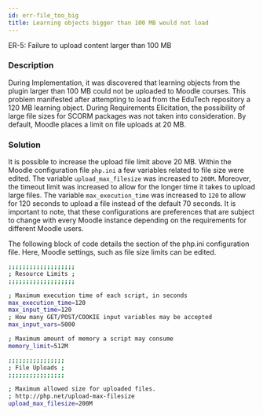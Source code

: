 ```yaml
---
id: err-file_too_big
title: Learning objects bigger than 100 MB would not load
---
```

ER-5: Failure to upload content larger than 100 MB 

### Description
During Implementation, it was discovered that learning objects from the plugin larger than 100 MB could not be uploaded to Moodle courses. This problem manifested after attempting to load from the EduTech repository a 120 MB learning object. During Requirements Elicitation, the possibility of large file sizes for SCORM packages was not taken into consideration. By default, Moodle places a limit on file uploads at 20 MB. 

### Solution
It is possible to increase the upload file limit above 20 MB. Within the Moodle configuration file ``php.ini`` a few variables related to file size were edited. The variable ``upload_max_filesize`` was increased to ``200M``. Moreover, the timeout limit was increased to allow for the longer time it takes to upload large files. The variable ``max_execution_time`` was increased to ``120`` to allow for 120 seconds  to upload a file instead of the default 70 seconds. It is important to note, that these configurations are preferences that are subject to change with every Moodle instance depending on the requirements for different Moodle users. 

The following block of code details the section of the php.ini configuration file. Here, Moodle settings, such as file size limits can be edited.

```bash
;;;;;;;;;;;;;;;;;;;
; Resource Limits ;
;;;;;;;;;;;;;;;;;;;

; Maximum execution time of each script, in seconds
max_execution_time=120
max_input_time=120
; How many GET/POST/COOKIE input variables may be accepted
max_input_vars=5000

; Maximum amount of memory a script may consume
memory_limit=512M

;;;;;;;;;;;;;;;;
; File Uploads ;
;;;;;;;;;;;;;;;;

; Maximum allowed size for uploaded files.
; http://php.net/upload-max-filesize
upload_max_filesize=200M
```
